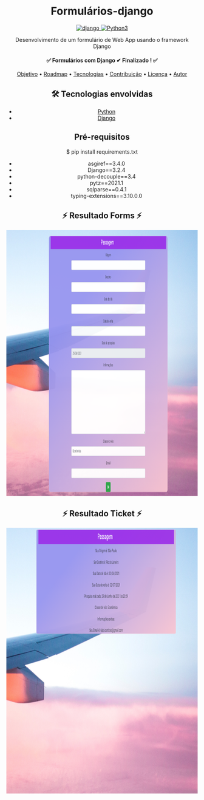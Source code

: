 
 <!-- Explicação do projeto -->
<h1 align="center">Formulários-django</h1>

<div class="box" align="center" display='flex'>
	<a href="https://www.djangoproject.com/" target="_blank" align = "center"> <img src="https://img.shields.io/badge/Django-092E20?style=for-the-badge&logo=django&logoColor=white" alt="django" width="130" height="40"/></a><a href="https://www.python.org/" target="_blank" align = "center"> <img src="https://img.shields.io/badge/Python-3776AB?style=for-the-badge&logo=python&logoColor=white" width="130" height="40" alt="Python3" /></a>
</div>


<p align="center"> Desenvolvimento de um  formulário de Web App usando o framework Django </p>


 <!-- Status do projeto -->
<h4 align="center"> 
	 ✅ Formulários com Django  ✔ Finalizado ! ✅ 
</h4>


<!-- Indice -->
<p align="center">
 <a href="#objetivo">Objetivo</a> •
 <a href="#roadmap">Roadmap</a> • 
 <a href="#tecnologias">Tecnologias</a> • 
 <a href="#contribuicao">Contribuição</a> • 
 <a href="#licenc-a">Licença</a> • 
 <a href="#autor">Autor</a>
</p>

<!-- Tecnologias envolvidas -->
<div align="center" class='container'>
	<h2 align="center"> 🛠 Tecnologias envolvidas</h2>
	<ul>
		<li><a href="https://www.python.org/"  target="_blank">Python</a></li>
		<li><a href="https://www.djangoproject.com/"  target="_blank">Django</a></li>                                   
	</ul>
</div>

<!-- Requirements -->
<div align="center" class='container'>
	<h2 align="center"> Pré-requisitos </h2>
	<p align="center">$ pip install requirements.txt</p>
	<ul>
		<li>asgiref==3.4.0</li>
		<li>Django==3.2.4</li>
		<li>python-decouple==3.4</li>
		<li>pytz==2021.1</li> 
		<li>sqlparse==0.4.1</li>
		<li>typing-extensions==3.10.0.0</li> 
	</ul>
</div>

<!-- Resultados -->
<!-- Resultado forms -->
<div align="center" class='container'>
	<h2 align="center"> ⚡ Resultado Forms ⚡</h2>
</div>
<div align="center" class='result'>
	<img alt="#result_form" title="#result_form" src="./results_git/img.png" width=1200" height="700"/>
</div>

<!-- Resultado fticket -->
<div align="center" class='container'>
	<h2 align="center">⚡ Resultado Ticket ⚡</h2>
</div>
<div align="center" class='result'>
	<img alt="result_ticket" title="#result_ticket" src="./results_git/img_1.png" width="1000" height="700"/>
</div>





   

